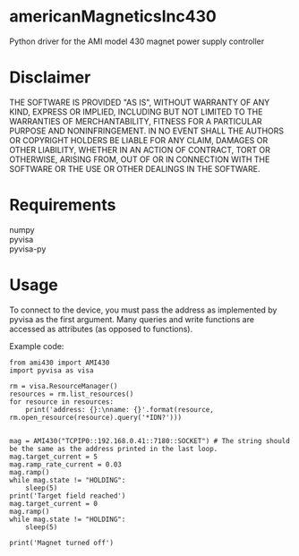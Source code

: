 # americanMagneticsInc430
Python driver for the AMI model 430 magnet power supply controller

# Disclaimer
THE SOFTWARE IS PROVIDED "AS IS", WITHOUT WARRANTY OF ANY KIND, EXPRESS OR IMPLIED, INCLUDING BUT NOT LIMITED TO THE WARRANTIES OF MERCHANTABILITY, FITNESS FOR A PARTICULAR PURPOSE AND NONINFRINGEMENT. IN NO EVENT SHALL THE AUTHORS OR COPYRIGHT HOLDERS BE LIABLE FOR ANY CLAIM, DAMAGES OR OTHER LIABILITY, WHETHER IN AN ACTION OF CONTRACT, TORT OR OTHERWISE, ARISING FROM, OUT OF OR IN CONNECTION WITH THE SOFTWARE OR THE USE OR OTHER DEALINGS IN THE SOFTWARE.

# Requirements
numpy  
pyvisa  
pyvisa-py

# Usage
To connect to the device, you must pass the address as implemented by pyvisa as the first argument.
Many queries and write functions are accessed as attributes (as opposed to functions).

Example code:
```
from ami430 import AMI430
import pyvisa as visa

rm = visa.ResourceManager() 
resources = rm.list_resources()
for resource in resources:
    print('address: {}:\nname: {}'.format(resource, rm.open_resource(resource).query('*IDN?')))


mag = AMI430("TCPIP0::192.168.0.41::7180::SOCKET") # The string should be the same as the address printed in the last loop.
mag.target_current = 5
mag.ramp_rate_current = 0.03
mag.ramp()
while mag.state != "HOLDING":
    sleep(5)
print('Target field reached')
mag.target_current = 0
mag.ramp()
while mag.state != "HOLDING":
    sleep(5)

print('Magnet turned off')

```
